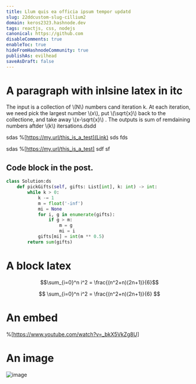```yaml
---
title: Llum quis ea officia ipsum tempor updatd
slug: 22ddcustom-slug-cillium2
domain: keros2323.hashnode.dev
tags: reactjs, css, nodejs
canonical: https://github.com
disableComments: true
enableToc: true
hideFromHashnodeCommunity: true
publishAs: evilhead
saveAsDraft: false
---
```


# A paragraph with inlsine latex in itc

The input is a collection of \\(N\\) numbers cand iteration k. At each iteration, we need pick the largest number \\(x\\), put \\(\sqrt{x}\\) back to the collectione,  and take away \\(x-\sqrt{x}\\) . The outputs is sum of remdaining numbers aftder \\(k\\) itersations.dsdd

 sdas %[https://my.url/this_is_a_test](Link) sds fds

 sdas %[https://my.url/this_is_a_test] sdf sf

## Code block in the post.

```python
class Solution:ds
    def pickGifts(self, gifts: List[int], k: int) -> int:
        while k > 0:
            k -= 1
            m = float('-inf')
            mi = None
            for i, g in enumerate(gifts):
                if g > m:
                    m = g
                    mi = i
            gifts[mi] = int(m ** 0.5)
        return sum(gifts)
```

# A block latex

$$\sum_{i=0}^n i^2 = \frac{(n^2+n)(2n+1)}{6}$$

$$
\sum_{i=0}^n i^2 = \frac{(n^2+n)(2n+1)}{6}
$$

# An embed

%[https://www.youtube.com/watch?v=_bkX5VkZg8U]

# An image

![image](https://cdn.hashnode.com/res/hashnode/image/upload/v1681132538878/itnaYF1h-.png)
